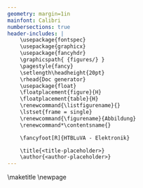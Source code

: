 ```yaml
---
geometry: margin=1in
mainfont: Calibri
numbersections: true
header-includes: |
    \usepackage{fontspec}
    \usepackage{graphicx}
    \usepackage{fancyhdr}
    \graphicspath{ {figures/} }
    \pagestyle{fancy}
    \setlength\headheight{20pt}
    \rhead{Doc generator}
    \usepackage{float}
    \floatplacement{figure}{H}
    \floatplacement{table}{H}
    \renewcommand{\listfigurename}{}
    \lstset{frame = single}
    \renewcommand{\figurename}{Abbildung}
    \renewcommand*\contentsname{}

    \fancyfoot[R]{HTBLuVA - Elektronik}

    \title{<title-placeholder>}
    \author{<author-placeholder>}
---
```

\maketitle
\newpage